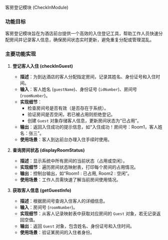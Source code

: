 客房登记模块 (CheckInModule)

### 功能目标
客房登记模块旨在为酒店前台提供一个高效的入住登记工具，帮助工作人员快速分配房间并记录客人信息，确保房间状态实时更新，避免重复分配或管理混乱。

### 主要功能实现
1. **登记客人入住 (checkInGuest)**  
   - **描述**：为到达酒店的客人分配指定房间，记录其姓名、身份证号和入住时间。  
   - **输入**：客人姓名 (`guestName`)、身份证号 (`idNumber`)、房间号 (`roomNumber`)。  
   - **实现细节**：  
     - 检查房间号是否有效（是否存在于系统）。  
     - 验证房间是否空闲，若已被占用则拒绝登记。  
     - 创建 `Guest` 对象存储客人信息，更新房间状态为“已占用”。  
   - **输出**：返回入住成功的提示信息，如“入住成功！房间号：Room1，客人姓名：张三”。  
   - **使用场景**：客人到达前台办理入住手续时使用。

2. **查询房间状态 (displayRoomStatus)**  
   - **描述**：显示系统中所有房间的当前状态（占用或空闲）。  
   - **实现细节**：遍历房间状态映射表，打印每个房间的占用情况。  
   - **输出**：控制台输出，如“Room1 : 已占用, Room2 : 空闲”。  
   - **使用场景**：工作人员需快速了解当前房间使用情况。

3. **获取客人信息 (getGuestInfo)**  
   - **描述**：根据房间号查询入住客人的详细信息。  
   - **输入**：房间号 (`roomNumber`)。  
   - **实现细节**：从客人记录映射表中获取对应房间的 `Guest` 对象，若无记录返回空值。  
   - **输出**：返回 `Guest` 对象，包含姓名、身份证号和入住时间。  
   - **使用场景**：验证某房间的入住者身份。
